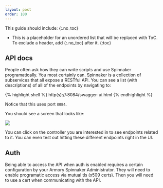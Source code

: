```yaml
---
layout: post
order: 100
---
```


This guide should include:
{:.no_toc}
* This is a placeholder for an unordered list that will be replaced with ToC. To exclude a header, add {:.no_toc} after it.
{:toc}



## API docs
People often ask how they can write scripts and use Spinnaker programatically. You most certainly can. Spinnaker is a collection of subservices that all expose a RESTful API. You can see a list (with descriptions) of all of the endpoints by navigating to:

{% highlight shell %}
http(s)://<your-spinnaker-dns-name>:8084/swagger-ui.html
{% endhighlight %}

Notice that this uses port `8084`.

You should see a screen that looks like:

![](https://d1ax1i5f2y3x71.cloudfront.net/items/1D1R2G270O070o0g0T00/Image%202017-04-03%20at%204.06.51%20PM.png)

You can click on the controller you are interested in to see endpoints related to it. You can even test out hitting these different endpoints right in the UI.


## Auth

Being able to access the API when auth is enabled requires a certain configuration by your Armory Spinnaker Administrator. They will need to enable programatic access via mutual tls (x509 certs). Then you will need to use a cert when communicating with the API.
